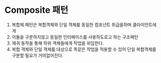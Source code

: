 
# Composite 패턴 
1. 복합체 패턴은 복합객체와 단일 객체를 동일한 컴포넌트 취급을하며 클라이언트에게
2. 이둘을 구분하지않고 동일한 인터페이스를 사용하도로고 하는 구조패턴
3. 재귀 동작을 통해 하위 객체들에게 작업을 위임한다.
4. 복합 객체와 단일 객체를 대상으로 똑같은 작업을 적용할 수 있어 단일 복합객체를 구분할 필요가 거의없어진다.
